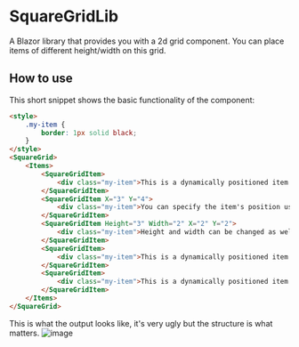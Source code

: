 # SquareGridLib
A Blazor library that provides you with a 2d grid component. You can place items of different height/width on this grid.

## How to use
This short snippet shows the basic functionality of the component:
```html
<style>
    .my-item {
        border: 1px solid black;
    }
</style>
<SquareGrid>
    <Items>
        <SquareGridItem>
            <div class="my-item">This is a dynamically positioned item.</div>
        </SquareGridItem>
        <SquareGridItem X="3" Y="4">
            <div class="my-item">You can specify the item's position using 'X' and 'Y'.</div>
        </SquareGridItem>
        <SquareGridItem Height="3" Width="2" X="2" Y="2">
            <div class="my-item">Height and width can be changed as well.</div>
        </SquareGridItem>
        <SquareGridItem>
            <div class="my-item">This is a dynamically positioned item.</div>
        </SquareGridItem>
        <SquareGridItem>
            <div class="my-item">This is a dynamically positioned item.</div>
        </SquareGridItem>
    </Items>
</SquareGrid>
```
This is what the output looks like, it's very ugly but the structure is what matters.
![image](https://github.com/BorisGerretzen/SquareGridLib/assets/15902678/112806a6-1260-48a4-9649-e3dd6ef95b20)
